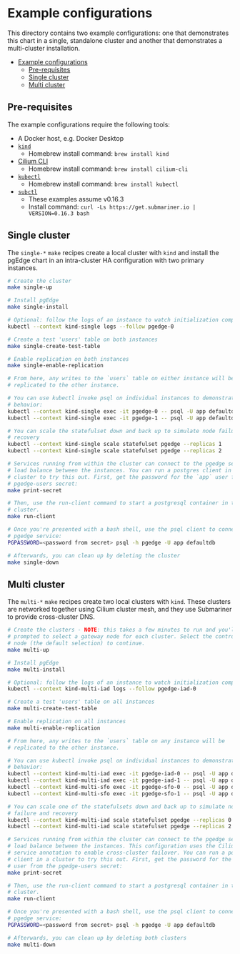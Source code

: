 # Example configurations

This directory contains two example configurations: one that demonstrates this
chart in a single, standalone cluster and another that demonstrates a
multi-cluster installation.

- [Example configurations](#example-configurations)
  - [Pre-requisites](#pre-requisites)
  - [Single cluster](#single-cluster)
  - [Multi cluster](#multi-cluster)

## Pre-requisites

The example configurations require the following tools:

- A Docker host, e.g. Docker Desktop
- [`kind`](https://kind.sigs.k8s.io/)
    - Homebrew install command: `brew install kind`
- [Cilium CLI](https://github.com/cilium/cilium-cli)
    - Homebrew install command: `brew install cilium-cli`
- [`kubectl`](https://kubernetes.io/docs/tasks/tools/#kubectl)
    - Homebrew install command: `brew install kubectl`
- [`subctl`](https://submariner.io/operations/deployment/subctl/)
    - These examples assume v0.16.3
    - Install command: `curl -Ls https://get.submariner.io | VERSION=0.16.3 bash`

## Single cluster

The `single-*` `make` recipes create a local cluster with `kind` and install
the pgEdge chart in an intra-cluster HA configuration with two primary
instances.

```sh
# Create the cluster
make single-up

# Install pgEdge
make single-install

# Optional: follow the logs of an instance to watch initialization complete
kubectl --context kind-single logs --follow pgedge-0

# Create a test 'users' table on both instances
make single-create-test-table

# Enable replication on both instances
make single-enable-replication

# From here, any writes to the `users` table on either instance will be
# replicated to the other instance.

# You can use kubectl invoke psql on individual instances to demonstrate this
# behavior:
kubectl --context kind-single exec -it pgedge-0 -- psql -U app defaultdb
kubectl --context kind-single exec -it pgedge-1 -- psql -U app defaultdb

# You can scale the statefulset down and back up to simulate node failure and
# recovery
kubectl --context kind-single scale statefulset pgedge --replicas 1
kubectl --context kind-single scale statefulset pgedge --replicas 2

# Services running from within the cluster can connect to the pgedge service to
# load balance between the instances. You can run a postgres client in the
# cluster to try this out. First, get the password for the `app` user from the
# pgedge-users secret:
make print-secret

# Then, use the run-client command to start a postgresql container in the
# cluster.
make run-client

# Once you're presented with a bash shell, use the psql client to connect to the
# pgedge service:
PGPASSWORD=<password from secret> psql -h pgedge -U app defaultdb

# Afterwards, you can clean up by deleting the cluster
make single-down
```

## Multi cluster

The `multi-*` `make` recipes create two local clusters with `kind`. These
clusters are networked together using Cilium cluster mesh, and they use
Submariner to provide cross-cluster DNS.

```sh
# Create the clusters - NOTE: this takes a few minutes to run and you'll be
# prompted to select a gateway node for each cluster. Select the control plane
# node (the default selection) to continue.
make multi-up

# Install pgEdge
make multi-install

# Optional: follow the logs of an instance to watch initialization complete
kubectl --context kind-multi-iad logs --follow pgedge-iad-0

# Create a test 'users' table on all instances
make multi-create-test-table

# Enable replication on all instances
make multi-enable-replication

# From here, any writes to the `users` table on any instance will be
# replicated to the other instance.

# You can use kubectl invoke psql on individual instances to demonstrate this
# behavior:
kubectl --context kind-multi-iad exec -it pgedge-iad-0 -- psql -U app defaultdb
kubectl --context kind-multi-iad exec -it pgedge-iad-1 -- psql -U app defaultdb
kubectl --context kind-multi-sfo exec -it pgedge-sfo-0 -- psql -U app defaultdb
kubectl --context kind-multi-sfo exec -it pgedge-sfo-1 -- psql -U app defaultdb

# You can scale one of the statefulsets down and back up to simulate node
# failure and recovery
kubectl --context kind-multi-iad scale statefulset pgedge --replicas 0
kubectl --context kind-multi-iad scale statefulset pgedge --replicas 2

# Services running from within the cluster can connect to the pgedge service to
# load balance between the instances. This configuration uses the Cilium global
# service annotation to enable cross-cluster failover. You can run a postgres
# client in a cluster to try this out. First, get the password for the `app`
# user from the pgedge-users secret:
make print-secret

# Then, use the run-client command to start a postgresql container in the
# cluster.
make run-client

# Once you're presented with a bash shell, use the psql client to connect to the
# pgedge service:
PGPASSWORD=<password from secret> psql -h pgedge -U app defaultdb

# Afterwards, you can clean up by deleting both clusters
make multi-down
```